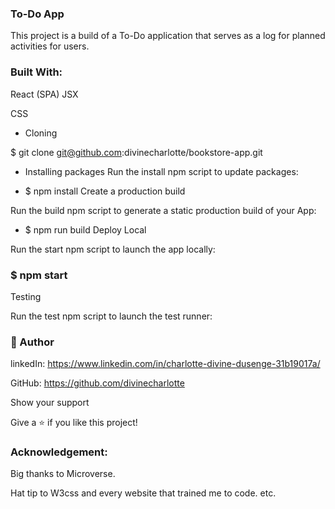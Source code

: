 ### To-Do App
This project is a build of a To-Do application
that serves as a log for planned activities for users.

### Built With:
React (SPA)
JSX

CSS

- Cloning

$ git clone git@github.com:divinecharlotte/bookstore-app.git

- Installing packages
Run the install npm script to update packages:

- $ npm install
Create a production build

Run the build npm script to generate a static production build of your App:

- $ npm run build
Deploy Local

Run the start npm script to launch the app locally:

### $ npm start
Testing

Run the test npm script to launch the test runner:


### 👤 Author

linkedIn: https://www.linkedin.com/in/charlotte-divine-dusenge-31b19017a/

GitHub: https://github.com/divinecharlotte

Show your support

Give a ⭐️ if you like this project!


### Acknowledgement:
Big thanks to Microverse.

Hat tip to W3css and every website that trained me to code.
etc.
